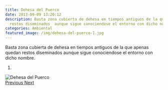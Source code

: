 ```yaml
---
title: Dehesa del Puerco
date: 2013-09-09 13:20:12
description: Basta zona cubierta de dehesa en tiempos antiguos de la que apenas quedan
  restos diseminados  aunque sigue conociendose el entorno con dicho nombre.
categories: Ambiental
featured_image: /img/dehesa-del-puerco-1.jpg
---
```



Basta zona cubierta de dehesa en tiempos antiguos de la que apenas quedan restos diseminados  aunque sigue conociendose el entorno con dicho nombre.

<div id="myCarousel" class="carousel slide" df-ride="carousel">
  <!-- Indicators -->
  <ol class="carousel-indicators">
    <li df-target="#myCarousel" df-slide-to="0" class="active"></li>
  </ol>
  <!-- Wrapper for slides -->
  <div class="carousel-inner" role="listbox">
    <div class="item active">
      <img src="/img/dehesa-del-puerco-1.jpg" alt="Dehesa del Puerco">
    </div>
  <!-- Left and right controls -->
  <a class="left carousel-control" href="#myCarousel" role="button" df-slide="prev">
    <span class="glyphicon glyphicon-chevron-left" aria-hidden="true"></span>
    <span class="sr-only">Previous</span>
  </a>
  <a class="right carousel-control" href="#myCarousel" role="button" df-slide="next">
    <span class="glyphicon glyphicon-chevron-right" aria-hidden="true"></span>
    <span class="sr-only">Next</span>
  </a>
</div>
